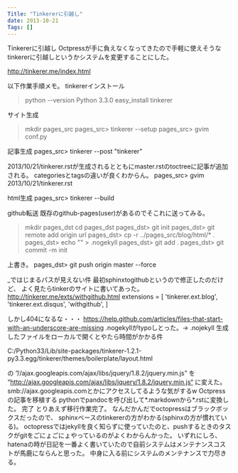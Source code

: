 ```yaml
---
Title: "Tinkererに引越し"
date: 2013-10-21
Tags: []
---
```


Tinkererに引越し
Octpressが手に負えなくなってきたので手軽に使えそうな
tinkererに引越しというかシステムを変更することにした。

http://tinkerer.me/index.html

以下作業手順メモ。
tinkererインストール
> python --version
Python 3.3.0
> easy_install tinkerer

サイト生成
> mkdir pages_src
pages_src> tinkerer --setup
pages_src> gvim conf.py

記事生成
pages_src> tinkerer --post "tinkerer"

2013/10/21/tinkerer.rstが生成されるとともにmaster.rstのtoctreeに記事が追加される。
categoriesとtagsの違いが良くわからん。
pages_src> gvim 2013/10/21/tinkerer.rst

html生成
pages_src> tinkerer --build

github転送
既存のgithub-pages(user)があるのでそこれに送ってみる。
> mkdir pages_dst
> cd pages_dst
pages_dst> git init
pages_dst> git remote add origin url
pages_dst> cp -r ../pages_src/blog/html/* .
pages_dst> echo "" > .nogekyll
pages_dst> git add .
pages_dst> git commit -m init

上書き。
pages_dst> git push origin master --force

_ではじまるパスが見えない件
最初sphinxtogithubというので修正したのだけど、
よく見たらtinkerのサイトに書いてあった。
http://tinkerer.me/exts/withgithub.html
extensions = [
'tinkerer.ext.blog', 'tinkerer.ext.disqus', 'withgithub',
]

しかし404になるな・・・
https://help.github.com/articles/files-that-start-with-an-underscore-are-missing
.nogekyllがtypoしとった。-> .nojekyll
生成したファイルをローカルで開くとやたら時間がかかる件

C:/Python33/Lib/site-packages/tinkerer-1.2.1-py3.3.egg/tinkerer/themes/boilerplate/layout.html

の
”//ajax.googleapis.com/ajax/libs/jquery/1.8.2/jquery.min.js” を
“http://ajax.googleapis.com/ajax/libs/jquery/1.8.2/jquery.min.js“
に変えた。
smb://ajax.googleapis.comとかにアクセスしてるような気がするw
Octpressの記事を移植する
pythonでpandocを呼び出して*.markdownから*.rstに変換した。
完了
とりあえず移行作業完了。
なんだかんだでoctopressはブラックボックスだったので、
sphinxベースのtinkererの方がわかる(sphinxの方が慣れている)。
octopressではjekyllを良く知らずに使っていたのと、pushするときのタスクがgitをごにょごにょやっているのがよくわからんかった。
いずれにしろ、hatenaの時が日記を一番よく書いていたので自前システムはメンテナンスコストが馬鹿にならんと思った。
中身に入る前にシステムのメンテナンスで力尽きる。
